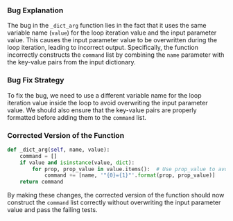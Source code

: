 ### Bug Explanation
The bug in the `_dict_arg` function lies in the fact that it uses the same variable name (`value`) for the loop iteration value and the input parameter value. This causes the input parameter value to be overwritten during the loop iteration, leading to incorrect output. Specifically, the function incorrectly constructs the `command` list by combining the `name` parameter with the key-value pairs from the input dictionary.

### Bug Fix Strategy
To fix the bug, we need to use a different variable name for the loop iteration value inside the loop to avoid overwriting the input parameter value. We should also ensure that the key-value pairs are properly formatted before adding them to the `command` list.

### Corrected Version of the Function
```python
def _dict_arg(self, name, value):
    command = []
    if value and isinstance(value, dict):
        for prop, prop_value in value.items():  # Use prop_value to avoid overwriting the input value
            command += [name, '"{0}={1}"'.format(prop, prop_value)]
    return command
``` 

By making these changes, the corrected version of the function should now construct the `command` list correctly without overwriting the input parameter value and pass the failing tests.